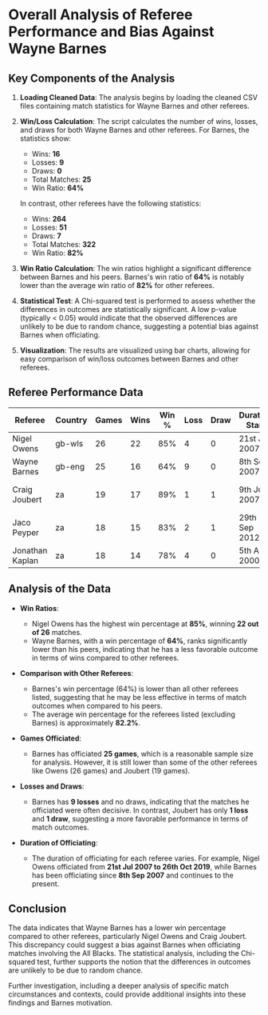 # Overall Analysis of Referee Performance and Bias Against Wayne Barnes

## Key Components of the Analysis

1. **Loading Cleaned Data**: The analysis begins by loading the cleaned CSV files containing match statistics for Wayne Barnes and other referees.

2. **Win/Loss Calculation**: The script calculates the number of wins, losses, and draws for both Wayne Barnes and other referees. For Barnes, the statistics show:
   - Wins: **16**
   - Losses: **9**
   - Draws: **0**
   - Total Matches: **25**
   - Win Ratio: **64%**

   In contrast, other referees have the following statistics:
   - Wins: **264**
   - Losses: **51**
   - Draws: **7**
   - Total Matches: **322**
   - Win Ratio: **82%**

3. **Win Ratio Calculation**: The win ratios highlight a significant difference between Barnes and his peers. Barnes's win ratio of **64%** is notably lower than the average win ratio of **82%** for other referees.

4. **Statistical Test**: A Chi-squared test is performed to assess whether the differences in outcomes are statistically significant. A low p-value (typically < 0.05) would indicate that the observed differences are unlikely to be due to random chance, suggesting a potential bias against Barnes when officiating.

5. **Visualization**: The results are visualized using bar charts, allowing for easy comparison of win/loss outcomes between Barnes and other referees.

## Referee Performance Data

| Referee            | Country  | Games | Wins | Win % | Loss | Draw | Duration Start     | Duration End       |
|--------------------|----------|-------|------|-------|------|------|---------------------|---------------------|
| Nigel Owens        | gb-wls   | 26    | 22   | 85%   | 4    | 0    | 21st Jul 2007      | 26th Oct 2019       |
| Wayne Barnes       | gb-eng   | 25    | 16   | 64%   | 9    | 0    | 8th Sep 2007       | 28th Oct 2023       |
| Craig Joubert      | za       | 19    | 17   | 89%   | 1    | 1    | 9th Jun 2007       | 10th Sep 2016       |
| Jaco Peyper        | za       | 18    | 15   | 83%   | 2    | 1    | 29th Sep 2012      | 8th Sep 2023        |
| Jonathan Kaplan     | za       | 18    | 14   | 78%   | 4    | 0    | 5th Aug 2000       | 7th Aug 2010        |

## Analysis of the Data

- **Win Ratios**: 
  - Nigel Owens has the highest win percentage at **85%**, winning **22 out of 26** matches.
  - Wayne Barnes, with a win percentage of **64%**, ranks significantly lower than his peers, indicating that he has a less favorable outcome in terms of wins compared to other referees.

- **Comparison with Other Referees**:
  - Barnes's win percentage (64%) is lower than all other referees listed, suggesting that he may be less effective in terms of match outcomes when compared to his peers.
  - The average win percentage for the referees listed (excluding Barnes) is approximately **82.2%**.

- **Games Officiated**:
  - Barnes has officiated **25 games**, which is a reasonable sample size for analysis. However, it is still lower than some of the other referees like Owens (26 games) and Joubert (19 games).

- **Losses and Draws**:
  - Barnes has **9 losses** and no draws, indicating that the matches he officiated were often decisive. In contrast, Joubert has only **1 loss** and **1 draw**, suggesting a more favorable performance in terms of match outcomes.

- **Duration of Officiating**:
  - The duration of officiating for each referee varies. For example, Nigel Owens officiated from **21st Jul 2007 to 26th Oct 2019**, while Barnes has been officiating since **8th Sep 2007** and continues to the present.

## Conclusion

The data indicates that Wayne Barnes has a lower win percentage compared to other referees, particularly Nigel Owens and Craig Joubert. This discrepancy could suggest a bias against Barnes when officiating matches involving the All Blacks. The statistical analysis, including the Chi-squared test, further supports the notion that the differences in outcomes are unlikely to be due to random chance.

Further investigation, including a deeper analysis of specific match circumstances and contexts, could provide additional insights into these findings and Barnes motivation. 
